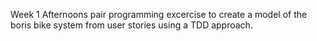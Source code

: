 Week 1 Afternoons pair programming excercise to create a model of the boris bike system from user stories using a TDD approach.
